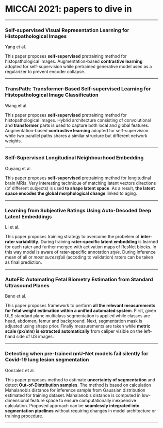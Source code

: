 # MICCAI 2021: papers to dive in

___

### Self-supervised Visual Representation Learning for Histopathological Images
Yang et al.

This paper proposes **self-supervised** pretraining method for histopathological images.
Augmentation-based **contrastive learning** adopted for self-supervision 
while pretrained generative model used as a regularizer to prevent encoder collapse.

___

### TransPath: Transformer-Based Self-supervised Learning for Histopathological Image Classification
Wang et al.

This paper proposes **self-supervised** pretraining method for histopathological images.
Hybrid architecture consisting of convolutional and **transformer** parts is used to capture both local and global features.
Augmentation-based **contrastive learning** adopted for self-supervision
while two parallel paths shares a similar structure but different network weights.

___

### Self-Supervised Longitudinal Neighbourhood Embedding
Ouyang et al.

This paper proposes **self-supervised** pretraining method for longitudinal brain MRIs.
Very interesting technique of matching latent vectors directions (of different subjects) is used **to shape latent space**.
As a result, **the latent space encodes the global morphological change** linked to aging.

___

### Learning from Subjective Ratings Using Auto-Decoded Deep Latent Embeddings
Li et al.

This paper proposes training strategy to overcome the probelem of **inter-rater variablitity**.
During training **rater-specific latent embedding** is learned for each rater and further merged with activation maps of ResNet blocks.
In this way model is aware of rater-specific annotation *style*.
During inference mean of all or *most sucessfull* (accoding to validation) raters can be taken as final prediction.

___

### AutoFB: Automating Fetal Biometry Estimation from Standard Ultrasound Planes
Bano et al.

This paper proposes framework to perform **all the relevant measurements for fetal weight estimation within a unified automated system**.
First, given ULS standard plane multiclass segmentation is applied while classes are head, abdomen, femur and background.
Next, segmentation mask is adjusted using shape prior.
Finally measurements are taken while **metric scale (px/mm) is extracted automatically** from caliper visible on the left-hand side of US images.

___

### Detecting when pre-trained nnU-Net models fail silently for Covid-19 lung lesion segmentation
Gonzalez et al.

This paper proposes method to estimate **uncertainty of segmentation** and detect **Out-of-Distribution samples**.
The method is based on calculation Mahalanobis distance for inference sample from Gaussian distribution estimated for training dataset. 
Mahalanobis distance is computed in low-dimensional feature space to ensure computationally inexpensive calculation.
Proposed approach can be **seamlessly integrated into segmentation pipelines** without requiring changes in model architecture or training procedure.

___



